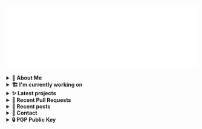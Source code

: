 ![藍](ai.svg)

<details>
  <summary><b>🌠 About Me</b></summary>
  <br/>

- 藍
- Earthling, Front-end Developer.
- Owner of [!mportantImport](https://github.com/importantimport)
- Member of [Lume](https://github.com/lumeland)
- Contributor of [TailwindCSS](https://github.com/tailwindlabs/tailwindcss), [ComfyUI](https://github.com/comfyanonymous/ComfyUI), [MDUI](https://github.com/zdhxiong/mdui) and more

</details>
<details>
  <summary><b>🏗️ I'm currently working on</b></summary>
  <br/>


- [importantimport/hatsu](https://github.com/importantimport/hatsu) - 🩵 Bring your static site to Fediverse. [WIP] (today)
- [importantimport/urara](https://github.com/importantimport/urara) - 🌸 Sweet, Powerful, IndieWeb-Compatible SvelteKit Blog Starter. [δ](Delta) (2 days ago)
- [importantimport/literals](https://github.com/importantimport/literals) - Super-fast alternative for minify-html-literals. [WIP] (1 week ago)
- [importantimport/fff](https://github.com/importantimport/fff) - 🌟 The Flexible &amp; Functional Frontmatter Solution. (1 week ago)
- [importantimport/config](https://github.com/importantimport/config) - 🔧 Some ESLint Flat Config for !mportantImport. (2 weeks ago)
- [importantimport/importantimport.github.io](https://github.com/importantimport/importantimport.github.io) - !mportantImport&#39;s Website. (2 weeks ago)
- [importantimport/tmp](https://github.com/importantimport/tmp) - 📁 Temporary project ideas archive. (3 weeks ago)
- [zackify/cli.rs](https://github.com/zackify/cli.rs) - use {yourproject}.cli.rs! (3 weeks ago)
- [lumeland/experimental-plugins](https://github.com/lumeland/experimental-plugins) - A repo to test and experiment with plugins for Lume (1 month ago)
- [importantimport/shiraha](https://github.com/importantimport/shiraha) - ❄ Material 3-inspired Classless CSS Framework. [WIP] (1 month ago)

</details>
<details>
  <summary><b>✨ Latest projects</b></summary>
  <br/>


- [kwaa/comet](https://github.com/kwaa/comet) - 🌠 Comet Gateway - 实验性 Naiveproxy 透明网关. [WIP]
- [kwaa/csgo](https://github.com/kwaa/csgo) - My CS:GO crosshair &amp; scripts.
- [kwaa/flytosocial](https://github.com/kwaa/flytosocial) - 🪽 An attempt to run a GoToSocial instance at fly.io.
- [kwaa/ech-playground](https://github.com/kwaa/ech-playground) - 🔒 Play with TLS Encrypted Client Hello
- [kwaa/hexo-lightningcss](https://github.com/kwaa/hexo-lightningcss) - ⚡️ LightningCSS Plugin for Hexo
- [kwaa/naive](https://github.com/kwaa/naive) - 🐸 Dockerized NaiveProxy (Monthly Update)
- [kwaa/hexo-partytown](https://github.com/kwaa/hexo-partytown) - 🎉 Partytown Integration for Hexo
- [kwaa/todoli](https://github.com/kwaa/todoli) - 🥔 Yet Another To Do List.
- [kwaa/bk](https://github.com/kwaa/bk) - ./kwaa.dev/bk
- [kwaa/urara-netlify-cms](https://github.com/kwaa/urara-netlify-cms) - 

</details>
<details>
  <summary><b>🎨 Recent Pull Requests</b></summary>
  <br/>


- [hatsu.cli.rs](https://github.com/zackify/cli.rs/pull/57) on [zackify/cli.rs](https://github.com/zackify/cli.rs) (3 weeks ago)
- [FFF Plugin](https://github.com/lumeland/experimental-plugins/pull/25) on [lumeland/experimental-plugins](https://github.com/lumeland/experimental-plugins) (1 month ago)
- [update UnoCSS Plugin](https://github.com/lumeland/experimental-plugins/pull/24) on [lumeland/experimental-plugins](https://github.com/lumeland/experimental-plugins) (1 month ago)
- [UnoCSS Plugin](https://github.com/lumeland/experimental-plugins/pull/22) on [lumeland/experimental-plugins](https://github.com/lumeland/experimental-plugins) (2 months ago)
- [vento.js.org](https://github.com/js-org/js.org/pull/8345) on [js-org/js.org](https://github.com/js-org/js.org) (2 months ago)
- [Provide npm package via `dnt`](https://github.com/oscarotero/vento/pull/7) on [oscarotero/vento](https://github.com/oscarotero/vento) (2 months ago)
- [update urara stars](https://github.com/svelte-society/sveltesociety.dev/pull/418) on [svelte-society/sveltesociety.dev](https://github.com/svelte-society/sveltesociety.dev) (2 months ago)
- [fix: typo](https://github.com/saadeghi/daisyui/pull/2025) on [saadeghi/daisyui](https://github.com/saadeghi/daisyui) (2 months ago)
- [lume.shiraha.js.org](https://github.com/js-org/js.org/pull/8312) on [js-org/js.org](https://github.com/js-org/js.org) (2 months ago)
- [Create 2023-06-04-lume_theme_shiraha.markdown](https://github.com/angeldollface/lume-themes/pull/4) on [angeldollface/lume-themes](https://github.com/angeldollface/lume-themes) (3 months ago)

</details>
<details>
  <summary><b>📜 Recent posts</b></summary>
  <br/>


- [2023 年 7 月：我最近在写什么](https://kwaa.dev/2023/07) (1 month ago)
- [I 卡也要炼！本地运行 Stable Diffusion &amp; ComfyUI](https://kwaa.dev/stable-diffusion) (5 months ago)
- [为红米 2 刷入 postmarketOS Edge &#43; GNOME Mobile](https://kwaa.dev/redmi2-pmos) (6 months ago)
- [为 nRF52840 Dongle 刷入 CanoKey 固件](https://kwaa.dev/canokey-nrf52) (8 months ago)
- [2022 总结 &amp; 2023 目标](https://kwaa.dev/2023) (8 months ago)

👉 read more at [./kwaa.dev](https://kwaa.dev)

</details>
<details>
  <summary><b>📧 Contact</b></summary>
  <br/>

- Blog: https://kwaa.dev
- Matrix: [@kwaa:matrix.org](https://matrix.to/#/@kwaa:matrix.org)

👋 If u want to say hello, I'll be happy to meet u.

</details>
<details>
  <summary><b>🔒 PGP Public Key</b></summary>
  <br/>
  
```
pub   ed25519/0x4444777733334444 2022-05-16 [C] [expires: 2025-01-07]
      Key fingerprint = ABCB A12F 1A8E 3CCC F10B  5109 4444 7777 3333 4444
uid                   [ultimate] 藍+85CD <kwa[a]kwaa.dev>
uid                   [ultimate] 藍+85CD (GitHub) &lt;50108258+kwaa[a]users.noreply.github.com>
uid                   [ultimate] [jpeg image of size 889]
sub   ed25519/0xBCB0111111111111 2022-12-24 [S] [expires: 2025-01-07]
sub   ed25519/0x6656222222222222 2022-10-27 [A] [expires: 2025-01-07]
sub   cv25519/0x6EC06EC06EC06EC0 2022-10-05 [E] [expires: 2025-01-07]

# via keys.openpgp.org
gpg --keyserver hkps://keys.openpgp.org --recv-keys 4444777733334444
# via kwaa.dev
gpg --fetch-keys https://kwaa.dev/pgp/4734.pgp
```

</details>
